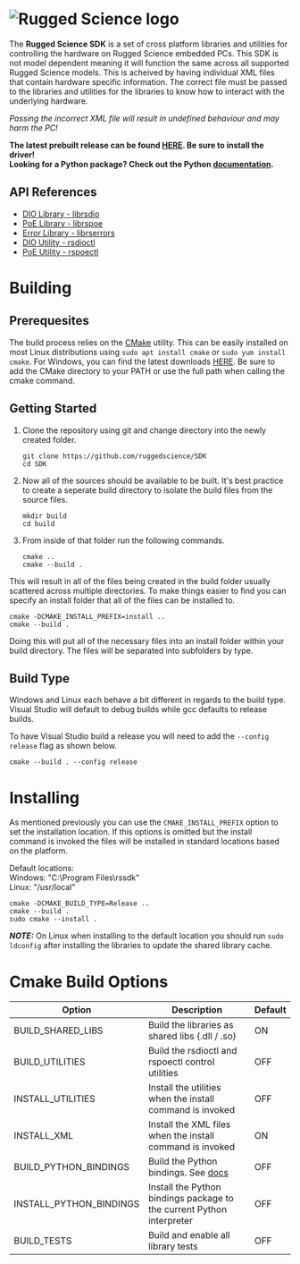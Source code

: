 # ![Rugged Science logo](https://www.ruggedscience.com/sites/default/files/RuggedScienceLogo.png)

The **Rugged Science SDK** is a set of cross platform libraries and utilities for controlling the hardware on Rugged Science embedded PCs. This SDK is not model dependent meaning it will function the same across all supported Rugged Science models. This is acheived by having individual XML files that contain hardware specific information. The correct file must be passed to the libraries and utilities for the libraries to know how to interact with the underlying hardware. 

*Passing the incorrect XML file will result in undefined behaviour and may harm the PC!*

**The latest prebuilt release can be found [HERE](https://github.com/ruggedscience/SDK/releases/latest). Be sure to install the driver!**  
**Looking for a Python package? Check out the Python [documentation](/extras/python/README.md).**

## API References
* [DIO Library - librsdio](./librsdio.md)
* [PoE Library - librspoe](./librspoe.md)
* [Error Library - librserrors](./errors.md)
* [DIO Utility - rsdioctl](./rsdioctl.md)
* [PoE Utility - rspoectl](./rspoectl.md)

# Building

## Prerequesites
The build process relies on the [CMake](https://cmake.org/) utility. This can be easily installed on most Linux distributions using `sudo apt install cmake` or `sudo yum install cmake`. For Windows, you can find the latest downloads [HERE](https://cmake.org/download/). Be sure to add the CMake directory to your PATH or use the full path when calling the cmake command. 

## Getting Started


1) Clone the repository using git and change directory into the newly created folder.
    ```console
    git clone https://github.com/ruggedscience/SDK
    cd SDK
    ```

2) Now all of the sources should be available to be built. It's best practice to create a seperate build directory to isolate the build files from the source files.
    ```console
    mkdir build
    cd build
    ```

3) From inside of that folder run the following commands.
    ```console
    cmake ..
    cmake --build .
    ```

This will result in all of the files being created in the build folder usually scattered across multiple directories. To make things easier to find you can specify an install folder that all of the files can be installed to.

```console
cmake -DCMAKE_INSTALL_PREFIX=install ..
cmake --build .
```

Doing this will put all of the necessary files into an install folder within your build directory. The files will be separated into subfolders by type.


## Build Type
Windows and Linux each behave a bit different in regards to the build type. Visual Studio will default to debug builds while gcc defaults to release builds.

To have Visual Studio build a release you will need to add the `--config release` flag as shown below.

```console
cmake --build . --config release
```

# Installing
As mentioned previously you can use the `CMAKE_INSTALL_PREFIX` option to set the installation location. If this options is omitted but the install command is invoked the files will be installed in standard locations based on the platform. 

Default locations:  
Windows: "C:\Program Files\rssdk\"  
Linux: "/usr/local"

```console
cmake -DCMAKE_BUILD_TYPE=Release ..
cmake --build .
sudo cmake --install .
```

***NOTE:*** On Linux when installing to the default location you should run `sudo ldconfig` after installing the libraries to update the shared library cache.

# Cmake Build Options
|Option|Description|Default|
|---------------------------|-----------------------------------------------------------------------|-------|
| BUILD_SHARED_LIBS         | Build the libraries as shared libs (.dll / .so)                       | ON    |
| BUILD_UTILITIES           | Build the rsdioctl and rspoectl control utilities                     | OFF   |
| INSTALL_UTILITIES         | Install the utilities when the install command is invoked             | OFF   |
| INSTALL_XML               | Install the XML files when the install command is invoked             | ON    |
| BUILD_PYTHON_BINDINGS     | Build the Python bindings. See [docs](./extras/python/README.md)      | OFF   |
| INSTALL_PYTHON_BINDINGS   | Install the Python bindings package to the current Python interpreter | OFF   |
| BUILD_TESTS               | Build and enable all library tests                                    | OFF   |